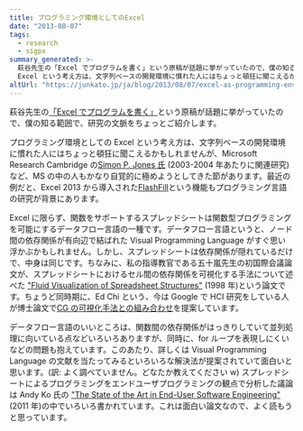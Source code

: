 ```yaml
---
title: プログラミング環境としてのExcel
date: "2013-08-07"
tags:
  - research
  - sigpx
summary_generated: >-
  萩谷先生の「Excel でプログラムを書く」という原稿が話題に挙がっていたので、僕の知る範囲で、研究の文脈をちょっとご紹介します。プログラミング環境としての
  Excel という考え方は、文字列ベースの開発環境に慣れた人にはちょっと頓狂に聞こえるかもしれませんが、Micros...
altUrl: "https://junkato.jp/ja/blog/2013/08/07/excel-as-programming-environment/"
---
```


萩谷先生の[「Excel でプログラムを書く」](http://lecture.ecc.u-tokyo.ac.jp/~shagiya/excel.pdf)という原稿が話題に挙がっていたので、僕の知る範囲で、研究の文脈をちょっとご紹介します。

プログラミング環境としての Excel という考え方は、文字列ベースの開発環境に慣れた人にはちょっと頓狂に聞こえるかもしれませんが、Microsoft Research Cambridge の[Simon P. Jones 氏](http://research.microsoft.com/en-us/people/simonpj/) (2003-2004 年あたりに関連研究)など、MS の中の人もかなり自覚的に極めようとしてきた節があります。最近の例だと、Excel 2013 から導入された[FlashFill](http://research.microsoft.com/en-us/um/people/sumitg/flashfill.html)という機能もプログラミング言語の研究が背景にあります。

Excel に限らず、関数をサポートするスプレッドシートは関数型プログラミングを可能にするデータフロー言語の一種です。データフロー言語というと、ノード間の依存関係が有向辺で結ばれた Visual Programming Language がすぐ思い浮かぶかもしれません。しかし、スプレッドシートは依存関係が隠れているだけで、中身は同じです。ちなみに、私の指導教官である五十嵐先生の初国際会議論文が、スプレッドシートにおけるセル間の依存関係を可視化する手法について述べた ["Fluid Visualization of Spreadsheet Structures"](http://www-ui.is.s.u-tokyo.ac.jp/~takeo/papers/vl98.pdf) (1998 年)という論文です。ちょうど同時期に、Ed Chi という、今は Google で HCI 研究をしている人が博士論文で[CG の可視化手法との組み合わせ](http://www-users.cs.umn.edu/~echi/phd/)を提案しています。

データフロー言語のいいところは、関数間の依存関係がはっきりしていて並列処理に向いている点などいろいろありますが、同時に、for ループを表現しにくいなどの問題も抱えています。このあたり、詳しくは Visual Programming Language の文献を当たってみるといろいろな解決法が提案されていて面白いと思います。(訳: よく調べていません。どなたか教えてください w) スプレッドシートによるプログラミングをエンドユーザプログラミングの観点で分析した議論は Andy Ko 氏の ["The State of the Art in End-User Software Engineering"](http://dl.acm.org/citation.cfm?id=1922649.1922658) (2011 年)の中でいろいろ書かれています。これは面白い論文なので、よく読もうと思っています。
